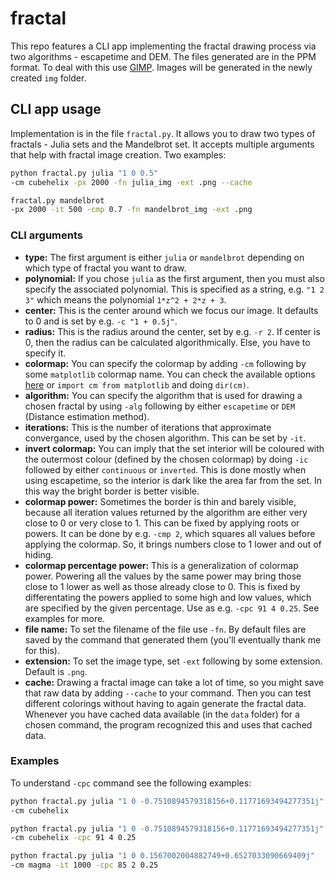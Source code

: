 # fractal
This repo features a CLI app implementing the fractal drawing process via two algorithms - escapetime and DEM. The files generated are in the PPM format. To deal with this use [GIMP](https://www.gimp.org/). Images will be generated in the newly created `img` folder.

## CLI app usage
Implementation is in the file `fractal.py`. It allows you to draw two types of fractals - Julia sets and the Mandelbrot set. 
It accepts multiple arguments that help with fractal image creation. Two examples:

```bash
python fractal.py julia "1 0 0.5" 
-cm cubehelix -px 2000 -fn julia_img -ext .png --cache
```
```bash
fractal.py mandelbrot
-px 2000 -it 500 -cmp 0.7 -fn mandelbrot_img -ext .png
```

### CLI arguments

- **type:** The first argument is either `julia` or `mandelbrot` depending on which type of fractal you want to draw.
- **polynomial:** If you chose `julia` as the first argument, then you must also specify the associated polynomial. This is specified as a string, e.g. `"1 2 3"` which means the polynomial `1*z^2 + 2*z + 3`.
- **center:** This is the center around which we focus our image. It defaults to 0 and is set by e.g. `-c "1 + 0.5j"`.
- **radius:** This is the radius around the center, set by e.g. `-r 2`. If center is 0, then the radius can be calculated algorithmically. Else, you have to specify it.
- **colormap:** You can specify the colormap by adding `-cm` following by some `matplotlib` colormap name. You can check the available options [here](https://matplotlib.org/stable/tutorials/colors/colormaps.html) or `import cm from matplotlib` and doing `dir(cm)`.
- **algorithm:** You can specify the algorithm that is used for drawing a chosen fractal by using `-alg` following by either `escapetime` or `DEM` (Distance estimation method). 
- **iterations:** This is the number of iterations that approximate convergance, used by the chosen algorithm. This can be set by `-it`.
- **invert colormap:** You can imply that the set interior will be coloured with the outermost colour (defined by the chosen colormap) by doing `-ic` followed by either `continuous` or `inverted`. This is done mostly when using escapetime, so the interior is dark like the area far from the set. In this way the bright border is better visible.
- **colormap power:** Sometimes the border is thin and barely visible, because all iteration values returned by the algorithm are either very close to 0 or very close to 1. This can be fixed by applying roots or powers. It can be done by e.g. `-cmp 2`, which  squares all values before applying the colormap. So, it brings numbers close to 1 lower and out of hiding.
- **colormap percentage power:** This is a generalization of colormap power. Powering all the values by the same power may bring those close to 1 lower as well as those already close to 0. This is fixed by differentating the powers applied to some high and low values, which are specified by the given percentage. Use as e.g. `-cpc 91 4 0.25`. See examples for more.
- **file name:** To set the filename of the file use `-fn`. By default files are saved by the command that generated them (you'll eventually thank me for this).
- **extension:** To set the image type, set `-ext` following by some extension. Default is `.png`.
- **cache:** Drawing a fractal image can take a lot of time, so you might save that raw data by adding `--cache` to your command. Then you can test different colorings without having to again generate the fractal data. Whenever you have cached data available (in the `data` folder) for a chosen command, the program recognized this and uses that cached data.


### Examples

To understand `-cpc` command see the following examples:
```bash
python fractal.py julia "1 0 -0.7510894579318156+0.11771693494277351j" 
-cm cubehelix
```
```bash
python fractal.py julia "1 0 -0.7510894579318156+0.11771693494277351j" 
-cm cubehelix -cpc 91 4 0.25
```
```bash
python fractal.py julia "1 0 0.1567002004882749+0.6527033090669409j" 
-cm magma -it 1000 -cpc 85 2 0.25
```